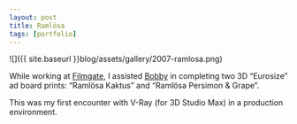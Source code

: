 ```yaml
---
layout: post
title: Ramlösa
tags: [portfolio]
---
```


![]({{ site.baseurl }}blog/assets/gallery/2007-ramlosa.png)

While working at [Filmgate](http://www.filmgate.se), I assisted [Bobby](http://www.bobby.se) in completing two 3D “Eurosize” ad board prints: “Ramlösa Kaktus” and “Ramlösa Persimon & Grape”.

This was my first encounter with V-Ray (for 3D Studio Max) in a production environment.

